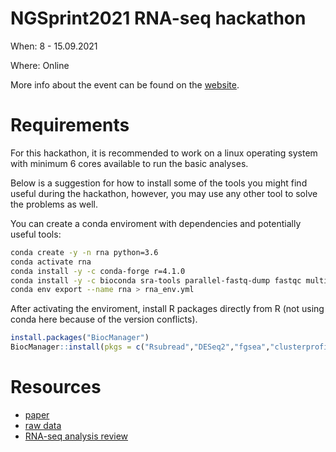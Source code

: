 # NGSprint2021 RNA-seq hackathon

When: 8 - 15.09.2021

Where: Online

More info about the event can be found on the [website](https://ngschool.eu/ngsprint). 

# Requirements

For this hackathon, it is recommended to work on a linux operating system with minimum 6 cores available to run the basic analyses.  

Below is a suggestion for how to install some of the tools you might find useful during the hackathon, however, you may use any other tool to solve the problems as well.

You can create a conda enviroment with dependencies and potentially useful tools:

```bash
conda create -y -n rna python=3.6
conda activate rna
conda install -y -c conda-forge r=4.1.0
conda install -y -c bioconda sra-tools parallel-fastq-dump fastqc multiqc trimmomatic trim-galore star hisat2 subread samtools bedtools
conda env export --name rna > rna_env.yml
```

After activating the enviroment, install R packages directly from R (not using conda here because of the version conflicts).

```r
install.packages("BiocManager")
BiocManager::install(pkgs = c("Rsubread","DESeq2","fgsea","clusterprofiler","topGO"))
```

# Resources

* [paper](https://doi.org/10.1242/dmm.030536)
* [raw data](https://www.ncbi.nlm.nih.gov//geo/query/acc.cgi?acc=GSE104288)
* [RNA-seq analysis review](https://doi.org/10.1186/s13059-016-0881-8)
